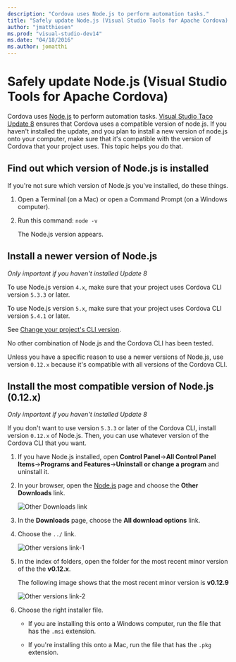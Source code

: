 ```yaml
--- 
description: "Cordova uses Node.js to perform automation tasks."
title: "Safely update Node.js (Visual Studio Tools for Apache Cordova) | Cordova"
author: "jmatthiesen"
ms.prod: "visual-studio-dev14"
ms.date: "04/18/2016"
ms.author: jomatthi
--- 
```


# Safely update Node.js (Visual Studio Tools for Apache Cordova)

Cordova uses [Node.js](http://nodejs.org/) to perform automation tasks. [Visual Studio Taco Update 8](https://docs.microsoft.com/visualstudio/cross-platform/tools-for-cordova/release-notes/release-update-8?view=toolsforcordova-2015&preserve-view=true) ensures that Cordova uses a compatible version of node.js. If you haven't installed the update, and you plan to install a new version of node.js onto your computer, make sure that it's compatible with the version of Cordova that your project uses. This topic helps you do that.

## Find out which version of Node.js is installed

If you're not sure which version of Node.js you've installed, do these things.

1. Open a Terminal (on a Mac) or open a Command Prompt (on a Windows computer).

2. Run this command: ```node -v```

   The Node.js version appears.

## Install a newer version of Node.js

*Only important if you haven't installed Update 8*

To use Node.js version ```4.x```, make sure that your project uses Cordova CLI version ```5.3.3``` or later.

To use Node.js version ```5.x```, make sure that your project uses Cordova CLI version ```5.4.1``` or later.

See [Change your project's CLI version](change-cli-version.md).

No other combination of Node.js and the Cordova CLI has been tested.

Unless you have a specific reason to use a newer versions of Node.js, use version ```0.12.x```  because it's compatible with all versions of the Cordova CLI.

## Install the most compatible version of Node.js (0.12.x)

*Only important if you haven't installed Update 8*

If you don't want to use version ```5.3.3``` or later of the Cordova CLI, install version ```0.12.x``` of Node.js. Then, you can use whatever version of the Cordova CLI that you want.

1. If you have Node.js installed, open **Control Panel**->**All Control Panel Items**->**Programs and Features**->**Uninstall or change a program** and uninstall it.

2. In your browser, open the [Node.js](http://nodejs.org/) page and choose the **Other Downloads** link.

    ![Other Downloads link](media/change-node-version/node-versions.png)

3. In the **Downloads** page, choose the **All download options** link.

4. Choose the ```../``` link.

    ![Other versions link-1](media/change-node-version/other-versions-list.png)

5. In the index of folders, open the folder for the most recent minor version of the the **v0.12.x**.

    The following image shows that the most recent minor version is **v0.12.9**

    ![Other versions link-2](media/change-node-version/supported-version.png)

6. Choose the right installer file.

    * If you are installing this onto a Windows computer, run the file that has the ```.msi``` extension.

    * If you're installing this onto a Mac, run the file that has the ```.pkg``` extension.
